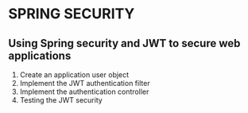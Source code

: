 # SPRING SECURITY

## Using Spring security and JWT to secure web applications
1. Create an application user object
2. Implement the JWT authentication filter
3. Implement the authentication controller
4. Testing the JWT security



